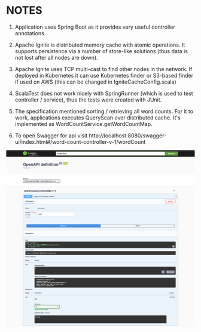 # NOTES

1. Application uses Spring Boot as it provides very useful controller annotations.

2. Apache Ignite is distributed memory cache with atomic operations. It supports persistence via a number of store-like solutions (thus data is not lost after all nodes are down).

3. Apache Ignite uses TCP multi-cast to find other nodes in the network. If deployed in Kubernetes it can use Kubernetes finder or S3-based finder if used on AWS (this can be changed in IgniteCacheConfig.scala)

4. ScalaTest does not work nicely with SpringRunner (which is used to test controller / service), thus the tests were created with JUnit.

5. The specification mentioned sorting / retrieving all word counts. For it to work, applications executes QueryScan over distributed cache. It's implemented as WordCountService.getWordCountMap.

6. To open Swagger for api visit http://localhost:8080/swagger-ui/index.html#/word-count-controller-v-1/wordCount

![Usage GUI 1](screencapture-localhost-8080-swagger-ui.png "Usage GUI 1")
